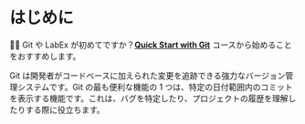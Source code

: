 # はじめに

<div class="alert alert-warning" role="alert">
<p>🧑‍💻 Git や LabEx が初めてですか？<b><a style="color: unset;text-decoration: underline;" href="https://labex.io/courses/quick-start-with-git" target="_blank">Quick Start with Git</a></b> コースから始めることをおすすめします。</p>
</div>

Git は開発者がコードベースに加えられた変更を追跡できる強力なバージョン管理システムです。Git の最も便利な機能の 1 つは、特定の日付範囲内のコミットを表示する機能です。これは、バグを特定したり、プロジェクトの履歴を理解したりする際に役立ちます。
